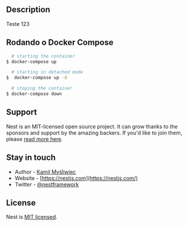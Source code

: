

## Description

<p style="text-align: left">Teste 123</p>

## Rodando o Docker Compose

```bash
  # starting the container
$ docker-compose up

  # starting in detached mode
$  docker-compose up -d

  # stoping the container
$ docker-compose down
```

## Support

Nest is an MIT-licensed open source project. It can grow thanks to the sponsors and support by the amazing backers. If you'd like to join them, please [read more here](https://docs.nestjs.com/support).

## Stay in touch

- Author - [Kamil Myśliwiec](https://kamilmysliwiec.com)
- Website - [https://nestjs.com](https://nestjs.com/)
- Twitter - [@nestframework](https://twitter.com/nestframework)

## License

Nest is [MIT licensed](LICENSE).
